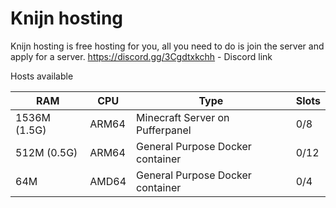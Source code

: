 # Knijn hosting
Knijn hosting is free hosting for you, all you need to do is join the server and apply for a server.
https://discord.gg/3Cgdtxkchh - Discord link

Hosts available

RAM         |CPU  |Type                             |Slots
------------|-----|---------------------------------|---------|
1536M (1.5G)|ARM64|Minecraft Server on Pufferpanel  |0/8
512M  (0.5G)|ARM64|General Purpose Docker container |0/12
64M         |AMD64|General Purpose Docker container |0/4
